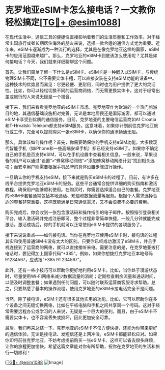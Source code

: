 # 克罗地亚eSIM卡怎么接电话？一文教你轻松搞定[[TG💪+ @esim1088](https://t.me/s/esim1088)]

在现代生活中，通信工具的便捷性直接影响着我们的生活质量和工作效率。对于经常出国旅行或者长期居住海外的朋友来说，选择一款合适的通信方式尤为重要。近年来，eSIM卡逐渐成为一种流行的选择，尤其是在像克罗地亚这样的国家，eSIM卡的应用范围越来越广。那么，克罗地亚的eSIM卡到底该怎么使用呢？尤其是如何接电话？今天，我们就来详细聊聊这个问题。

首先，让我们简单了解一下什么是eSIM卡。eSIM卡是一种嵌入式SIM卡，与传统物理SIM卡不同，它不需要实体卡槽，可以直接安装在支持eSIM功能的设备中。这种技术的优势显而易见：它更轻便、更耐用，同时也为用户提供了更大的灵活性。比如，你可以轻松切换不同的运营商网络，而无需更换实体卡。这对于经常出差或旅行的人来说无疑是一个福音。

接下来，我们来看看克罗地亚的eSIM卡市场。克罗地亚作为欧洲的一个热门旅游目的地，其通信基础设施相对完善。无论是本地居民还是国际游客，都可以通过eSIM卡享受到优质的通信服务。目前，克罗地亚的主要电信运营商如A1 Croatia和T-Hrvatski Telekom都支持eSIM服务。这意味着，如果你计划前往克罗地亚旅行或工作，完全可以提前购买一张eSIM卡，以确保你的通讯畅通无阻。

那么，具体该如何操作呢？首先，你需要确保你的手机支持eSIM功能。大多数现代智能手机（如iPhone和一些高端安卓手机）都已经支持eSIM了。如果你不确定自己的手机是否支持eSIM，可以在手机设置中查看相关信息。一般来说，苹果设备的用户可以通过“设置”>“蜂窝移动网络”>“添加蜂窝移动网络计划”找到相关选项；而安卓用户则需要根据手机品牌的具体设置步骤进行操作。

一旦确认你的手机支持eSIM，接下来就是购买eSIM卡的过程了。目前，有许多在线平台提供克罗地亚eSIM卡的服务。这些平台通常会提供详细的购买指南和激活教程，确保用户能够顺利使用。在购买时，你需要选择适合自己的套餐。克罗地亚的eSIM卡套餐通常包括本地通话、短信和数据流量等服务。根据个人需求选择合适的套餐非常重要，这样既能满足日常通信需求，又不会浪费不必要的费用。

购买完成后，你会收到一张包含激活码和操作指引的电子邮件。按照指引登录相关平台，输入激活码并完成注册即可。整个过程非常简单快捷，一般几分钟就能完成激活。激活成功后，你的手机就可以正常使用eSIM卡提供的各项服务了。

接下来说说重点——如何接电话。当你在克罗地亚使用eSIM卡时，接电话的过程其实和使用普通SIM卡没有太大的区别。只要你已经成功激活了eSIM卡，并且手机连接到了运营商的网络，就可以直接接听来电。需要注意的是，在克罗地亚拨打电话时，要记得加上国家代码“+385”。例如，如果你想拨打克罗地亚本地号码91234567，应该拨“+385 91 234567”。

此外，还有一些小技巧可以帮助你更好地利用eSIM卡。比如，当你处于漫游状态时，尽量使用Wi-Fi网络来减少数据流量的消耗；定期检查剩余流量和通话时间，以便及时调整套餐；如果遇到任何问题，可以随时联系运营商客服寻求帮助。总之，只要熟悉了基本的操作流程，使用克罗地亚的eSIM卡接电话完全不是问题。

当然，除了接电话，eSIM卡还有很多其他实用的功能。比如，它可以帮助你在多个设备之间无缝切换网络，比如在平板电脑和手机之间共享同一个号码。这对于经常需要远程办公或学习的人来说，无疑是一个巨大的便利。而且，由于eSIM卡不需要实体卡，也不容易丢失或损坏，因此更加安全可靠。

最后，我们再来总结一下。克罗地亚的eSIM卡不仅方便快捷，还能为你带来更好的通信体验。无论是接电话、发短信还是上网冲浪，eSIM卡都能轻松应对。如果你即将前往克罗地亚，不妨考虑提前购买一张eSIM卡，这样可以省去很多麻烦，让你的旅程更加愉快。希望这篇文章能对你有所帮助，祝你在克罗地亚的生活和旅行一切顺利！

[[TG💪+ @esim1088](https://t.me/s/esim1088) ![Image](https://i.postimg.cc/4NQfJmqS/Snipaste-2025-05-13-00-14-12.png)]